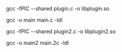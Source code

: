 gcc -fPIC --shared plugin.c -o libplugin.so

gcc -o main main.c -ldl


gcc -fPIC --shared plugin2.c -o libplugin2.so

gcc -o main2 main.2c -ldl
